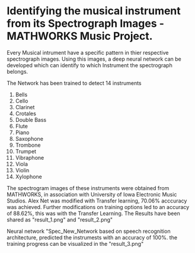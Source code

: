 # Identifying the musical instrument from its Spectrograph Images - MATHWORKS Music Project.

Every Musical intrument have a specific pattern in thier respective spectrograph images. Using this images, a deep neural network can be developed which can identify to which Instrument the spectrograph belongs.

The Network has been trained to detect 14 instruments 
1) Bells
2) Cello
3) Clarinet
4) Crotales
5) Double Bass
6) Flute
7) Piano
8) Saxophone
9) Trombone
10) Trumpet
11) Vibraphone
12) Viola
13) Violin
14) Xylophone

The spectrogram images of these instruments were obtained from MATHWORKS, in association with University of Iowa Electronic Music Studios. Alex Net was modified with Transfer learning, 70.06% acccuracy was achieved. Further modifications on training options led to an accuracy of 88.62%, this was with the Transfer Learning. The Results have been shared as "result_1.png" and "result_2.png"    

Neural network "Spec_New_Network based on speech recognition architecture, predicted the instrumests with an accuracy of 100%. the training progress can be visualized in the "result_3.png"

